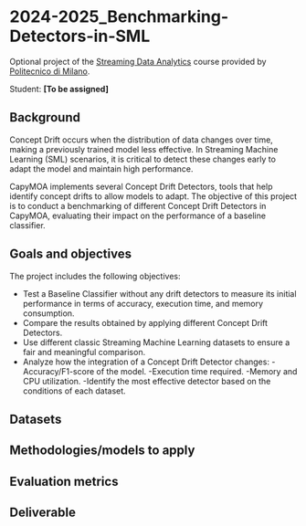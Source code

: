 # 2024-2025_Benchmarking-Detectors-in-SML

Optional project of the [Streaming Data Analytics](http://emanueledellavalle.org/teaching/streaming-data-analytics-2023-24/) course provided by [Politecnico di Milano](https://www11.ceda.polimi.it/schedaincarico/schedaincarico/controller/scheda_pubblica/SchedaPublic.do?&evn_default=evento&c_classe=811164&polij_device_category=DESKTOP&__pj0=0&__pj1=d563c55e73c3035baf5b0bab2dda086b).

Student: **[To be assigned]**

## Background
Concept Drift occurs when the distribution of data changes over time, making a previously trained model less effective. In Streaming Machine Learning (SML) scenarios, it is critical to detect these changes early to adapt the model and maintain high performance.

CapyMOA implements several Concept Drift Detectors, tools that help identify concept drifts to allow models to adapt. The objective of this project is to conduct a benchmarking of different Concept Drift Detectors in CapyMOA, evaluating their impact on the performance of a baseline classifier.

## Goals and objectives
The project includes the following objectives:
- Test a Baseline Classifier without any drift detectors to measure its initial performance in terms of accuracy, execution time, and memory consumption.
- Compare the results obtained by applying different Concept Drift Detectors.
- Use different classic Streaming Machine Learning datasets to ensure a fair and meaningful comparison.
- Analyze how the integration of a Concept Drift Detector changes:
 -Accuracy/F1-score of the model.
  -Execution time required.
  -Memory and CPU utilization.
-Identify the most effective detector based on the conditions of each dataset.

## Datasets

## Methodologies/models to apply

## Evaluation metrics

## Deliverable

